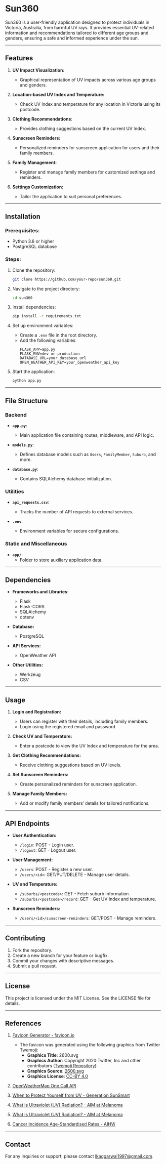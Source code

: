 # Sun360

Sun360 is a user-friendly application designed to protect individuals in Victoria, Australia, from harmful UV rays. It provides essential UV-related information and recommendations tailored to different age groups and genders, ensuring a safe and informed experience under the sun.

---

## Features

1. **UV Impact Visualization:**
   - Graphical representation of UV impacts across various age groups and genders.

2. **Location-based UV Index and Temperature:**
   - Check UV Index and temperature for any location in Victoria using its postcode.

3. **Clothing Recommendations:**
   - Provides clothing suggestions based on the current UV Index.

4. **Sunscreen Reminders:**
   - Personalized reminders for sunscreen application for users and their family members.

5. **Family Management:**
   - Register and manage family members for customized settings and reminders.

6. **Settings Customization:**
   - Tailor the application to suit personal preferences.

---

## Installation

### Prerequisites:
- Python 3.8 or higher
- PostgreSQL database

### Steps:
1. Clone the repository:
   ```bash
   git clone https://github.com/your-repo/sun360.git
   ```

2. Navigate to the project directory:
   ```bash
   cd sun360
   ```

3. Install dependencies:
   ```bash
   pip install -r requirements.txt
   ```

4. Set up environment variables:
   - Create a `.env` file in the root directory.
   - Add the following variables:
     ```
     FLASK_APP=app.py
     FLASK_ENV=dev or production
     DATABASE_URL=your_database_url
     OPEN_WEATHER_API_KEY=your_openweather_api_key
     ```

5. Start the application:
   ```bash
   python app.py
   ```

---

## File Structure

### **Backend**

- **`app.py`**:
  - Main application file containing routes, middleware, and API logic.

- **`models.py`**:
  - Defines database models such as `Users`, `FamilyMember`, `Suburb`, and more.

- **`database.py`**:
  - Contains SQLAlchemy database initialization.

### **Utilities**

- **`api_requests.csv`**:
  - Tracks the number of API requests to external services.

- **`.env`**:
  - Environment variables for secure configurations.

### **Static and Miscellaneous**

- **`app/`**:
  - Folder to store auxiliary application data.

---

## Dependencies

- **Frameworks and Libraries:**
  - Flask
  - Flask-CORS
  - SQLAlchemy
  - dotenv

- **Database:**
  - PostgreSQL

- **API Services:**
  - OpenWeather API

- **Other Utilities:**
  - Werkzeug
  - CSV

---

## Usage

1. **Login and Registration:**
   - Users can register with their details, including family members.
   - Login using the registered email and password.

2. **Check UV and Temperature:**
   - Enter a postcode to view the UV Index and temperature for the area.

3. **Get Clothing Recommendations:**
   - Receive clothing suggestions based on UV levels.

4. **Set Sunscreen Reminders:**
   - Create personalized reminders for sunscreen application.

5. **Manage Family Members:**
   - Add or modify family members’ details for tailored notifications.

---

## API Endpoints

- **User Authentication:**
  - `/login`: POST - Login user.
  - `/logout`: GET - Logout user.

- **User Management:**
  - `/users`: POST - Register a new user.
  - `/users/<id>`: GET/PUT/DELETE - Manage user details.

- **UV and Temperature:**
  - `/suburbs/<postcode>`: GET - Fetch suburb information.
  - `/suburbs/<postcode>/record`: GET - Get UV Index and temperature.

- **Sunscreen Reminders:**
  - `/users/<id>/sunscreen-reminders`: GET/POST - Manage reminders.

---

## Contributing

1. Fork the repository.
2. Create a new branch for your feature or bugfix.
3. Commit your changes with descriptive messages.
4. Submit a pull request.

---

## License

This project is licensed under the MIT License. See the LICENSE file for details.

---

## References

1. [Favicon Generator - favicon.io](https://favicon.io/)
   - The favicon was generated using the following graphics from Twitter Twemoji:
     - **Graphics Title**: 2600.svg
     - **Graphics Author**: Copyright 2020 Twitter, Inc and other contributors ([Twemoji Repository](https://github.com/twitter/twemoji))
     - **Graphics Source**: [2600.svg](https://github.com/twitter/twemoji/blob/master/assets/svg/2600.svg)
     - **Graphics License**: [CC-BY 4.0](https://creativecommons.org/licenses/by/4.0/)

2. [OpenWeatherMap One Call API](https://openweathermap.org/api/one-call-api)

3. [When to Protect Yourself from UV - Generation SunSmart](https://www.generationsunsmart.com.au/resources/poster-when-to-protect-yourself-from-uv/)

4. [What is Ultraviolet (UV) Radiation? - AIM at Melanoma](https://www.aimatmelanoma.org/melanoma-101/prevention/what-is-ultraviolet-uv-radiation/)

5. [What is Ultraviolet (UV) Radiation? - AIM at Melanoma](https://www.aimatmelanoma.org/melanoma-101/prevention/what-is-ultraviolet-uv-radiation/)

6. [Cancer Incidence Age-Standardised Rates - AIHW](https://www.google.com/url?q=https://www.aihw.gov.au/getmedia/e8779760-1b3c-4c2e-a6c2-b0a8d764c66b/AIHW-CAN-122-CDiA-2021-Book-1a-Cancer-incidence-age-standardised-rates-5-year-age-groups.xlsx.aspx&sa=D&source=apps-viewer-frontend&ust=1710438466470891&usg=AOvVaw1_D6q7O1ZWsAXDirk3QotR&hl=en-GB)

---

## Contact

For any inquiries or support, please contact [lkaggarwal1997@gmail.com](mailto:lkaggarwal1997@gmail.com).

